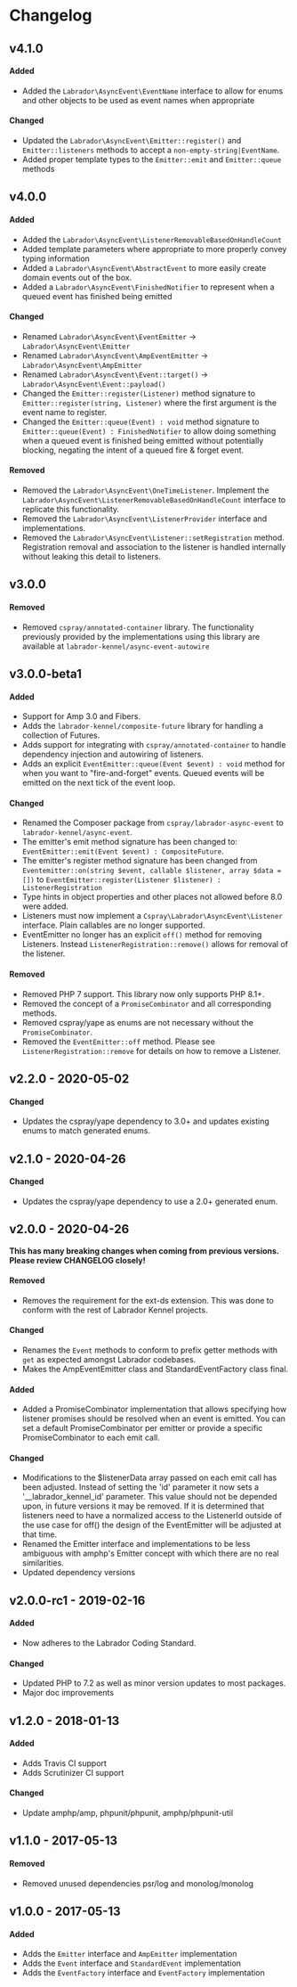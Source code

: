 # Changelog

## v4.1.0

#### Added 

- Added the `Labrador\AsyncEvent\EventName` interface to allow for enums and other 
objects to be used as event names when appropriate

#### Changed

- Updated the `Labrador\AsyncEvent\Emitter::register()` and `Emitter::listeners` 
methods to accept a `non-empty-string|EventName`.
- Added proper template types to the `Emitter::emit` and `Emitter::queue` methods

## v4.0.0

#### Added

- Added the `Labrador\AsyncEvent\ListenerRemovableBasedOnHandleCount`
- Added template parameters where appropriate to more properly convey typing information
- Added a `Labrador\AsyncEvent\AbstractEvent` to more easily create domain events out of the box.
- Added a `Labrador\AsyncEvent\FinishedNotifier` to represent when a queued event has finished being emitted

#### Changed

- Renamed `Labrador\AsyncEvent\EventEmitter` -> `Labrador\AsyncEvent\Emitter`
- Renamed `Labrador\AsyncEvent\AmpEventEmitter` -> `Labrador\AsyncEvent\AmpEmitter`
- Renamed `Labrador\AsyncEvent\Event::target()` -> `Labrador\AsyncEvent\Event::payload()`
- Changed the `Emitter::register(Listener)` method signature to `Emitter::register(string, Listener)` where the 
first argument is the event name to register.
- Changed the `Emitter::queue(Event) : void` method signature to `Emitter::queue(Event) : FinishedNotifier` to allow
doing something when a queued event is finished being emitted without potentially blocking, negating the intent of a
queued fire & forget event.

#### Removed

- Removed the `Labrador\AsyncEvent\OneTimeListener`. Implement the `Labrador\AsyncEvent\ListenerRemovableBasedOnHandleCount` interface to 
replicate this functionality.
- Removed the `Labrador\AsyncEvent\ListenerProvider` interface and implementations. 
- Removed the `Labrador\AsyncEvent\Listener::setRegistration` method. Registration removal and association to the listener
is handled internally without leaking this detail to listeners.


## v3.0.0

#### Removed

- Removed `cspray/annotated-container` library. The functionality previously provided by the implementations using this
library are available at `labrador-kennel/async-event-autowire`

## v3.0.0-beta1

#### Added

- Support for Amp 3.0 and Fibers.
- Adds the `labrador-kennel/composite-future` library for handling a collection of Futures.
- Adds support for integrating with `cspray/annotated-container` to handle dependency injection and autowiring of listeners.
- Adds an explicit `EventEmitter::queue(Event $event) : void` method for when you want to "fire-and-forget" events. Queued events will be emitted on the next tick of the event loop.

#### Changed

- Renamed the Composer package from `cspray/labrador-async-event` to `labrador-kennel/async-event`.
- The emitter's emit method signature has been changed to: `EventEmitter::emit(Event $event) : CompositeFuture`. 
- The emitter's register method signature has been changed from `Eventemitter::on(string $event, callable $listener, array $data = [])` to `EventEmitter::register(Listener $listener) : ListenerRegistration`
- Type hints in object properties and other places not allowed before 8.0 were added.
- Listeners must now implement a `Cspray\Labrador\AsyncEvent\Listener` interface. Plain callables are no longer supported.
- EventEmitter no longer has an explicit `off()` method for removing Listeners. Instead `ListenerRegistration::remove()` allows for removal of the listener.

#### Removed

- Removed PHP 7 support. This library now only supports PHP 8.1+.
- Removed the concept of a `PromiseCombinator` and all corresponding methods.
- Removed cspray/yape as enums are not necessary without the `PromiseCombinator`.
- Removed the `EventEmitter::off` method. Please see `ListenerRegistration::remove` for details on how to remove a Listener.

## v2.2.0 - 2020-05-02

#### Changed

- Updates the cspray/yape dependency to 3.0+ and updates existing enums to match generated enums.

## v2.1.0 - 2020-04-26

#### Changed

- Updates the cspray/yape dependency to use a 2.0+ generated enum.

## v2.0.0 - 2020-04-26

**This has many breaking changes when coming from previous versions. Please review CHANGELOG closely!**

#### Removed

- Removes the requirement for the ext-ds extension. This was done to conform with the rest of 
Labrador Kennel projects.

#### Changed

- Renames the `Event` methods to conform to prefix getter methods with `get` as expected amongst Labrador 
codebases.
- Makes the AmpEventEmitter class and StandardEventFactory class final.

#### Added

- Added a PromiseCombinator implementation that allows specifying how listener promises should 
be resolved when an event is emitted. You can set a default PromiseCombinator per emitter or 
provide a specific PromiseCombinator to each emit call.

#### Changed

- Modifications to the $listenerData array passed on each emit call has been adjusted. Instead of 
setting the 'id' parameter it now sets a '__labrador_kennel_id' parameter. This value should not 
be depended upon, in future versions it may be removed. If it is determined that listeners need to 
have a normalized access to the ListenerId outside of the use case for off() the design of the 
EventEmitter will be adjusted at that time.
- Renamed the Emitter interface and implementations to be less ambiguous with amphp's Emitter 
concept with which there are no real similarities.
- Updated dependency versions

## v2.0.0-rc1 - 2019-02-16

#### Added

- Now adheres to the Labrador Coding Standard.

#### Changed

- Updated PHP to 7.2 as well as minor version updates to most packages.
- Major doc improvements

## v1.2.0 - 2018-01-13

#### Added

- Adds Travis CI support
- Adds Scrutinizer CI support

#### Changed

- Update amphp/amp, phpunit/phpunit, amphp/phpunit-util

## v1.1.0 - 2017-05-13

#### Removed

- Removed unused dependencies psr/log and monolog/monolog

## v1.0.0 - 2017-05-13

#### Added

- Adds the `Emitter` interface and `AmpEmitter` implementation
- Adds the `Event` interface and `StandardEvent` implementation
- Adds the `EventFactory` interface and `EventFactory` implementation